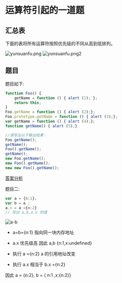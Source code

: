 # 运算符引起的一道题

## 汇总表

下面的表将所有运算符按照优先级的不同从高到低排列。

![yunsuanfu.png](/js/yunsuanfu1.png)
![yunsuanfu.png2](/js/yunsuanfu2.png)

## 题目

题目如下:

```js
function Foo() {
    getName = function () { alert (1); };
    return this;
}
Foo.getName = function () { alert (2);};
Foo.prototype.getName = function () { alert (3);};
var getName = function () { alert (4);};
function getName() { alert (5);}

//请写出以下输出结果：
Foo.getName();
getName();
Foo().getName();
getName();
new Foo.getName();
new Foo().getName();
new new Foo().getName();
```

[答案分析](https://www.cnblogs.com/yeujuan/p/10001468.html)

题目二:

```js
var a = {n:1};
var b = a ;
a.x = a ={n:2}
// 写出 a,b,a.x 的值
```

![a-b](/js/a-b.png)

- a=b={n:1} 指向同一块内存地址

- a.x 优先级高 因此 a,b {n:1,x:undefined}

- 执行 a ={n:2} a 的引用地址改变

- 执行 a.x 相当于 b.x ={n:2}

因此 a = {n:2}, b = { n:1 ,x:{n:2}}
